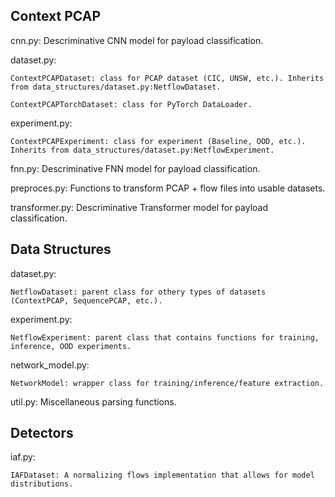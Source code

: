 ## Context PCAP

cnn.py: Descriminative CNN model for payload classification.


dataset.py: 

    ContextPCAPDataset: class for PCAP dataset (CIC, UNSW, etc.). Inherits from data_structures/dataset.py:NetflowDataset.

    ContextPCAPTorchDataset: class for PyTorch DataLoader. 


experiment.py: 

    ContextPCAPExperiment: class for experiment (Baseline, OOD, etc.). Inherits from data_structures/dataset.py:NetflowExperiment.


fnn.py: Descriminative FNN model for payload classification.


preproces.py: Functions to transform PCAP + flow files into usable datasets. 


transformer.py: Descriminative Transformer model for payload classification.


## Data Structures

dataset.py:

    NetflowDataset: parent class for othery types of datasets (ContextPCAP, SequencePCAP, etc.).


experiment.py:

    NetflowExperiment: parent class that contains functions for training, inference, OOD experiments.


network_model.py:

    NetworkModel: wrapper class for training/inference/feature extraction.


util.py: Miscellaneous parsing functions.

## Detectors

iaf.py:

    IAFDataset: A normalizing flows implementation that allows for model distributions.